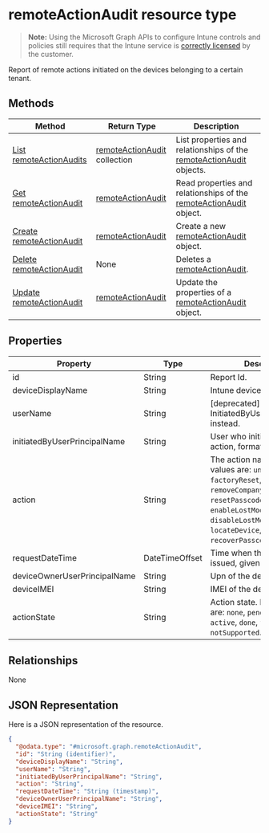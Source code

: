 ﻿# remoteActionAudit resource type

> **Note:** Using the Microsoft Graph APIs to configure Intune controls and policies still requires that the Intune service is [correctly licensed](https://go.microsoft.com/fwlink/?linkid=839381) by the customer.

Report of remote actions initiated on the devices belonging to a certain tenant.
## Methods
|Method|Return Type|Description|
|---|---|---|
|[List remoteActionAudits](../api/intune_devicefe_remoteactionaudit_list.md)|[remoteActionAudit](../resources/intune_devicefe_remoteactionaudit.md) collection|List properties and relationships of the [remoteActionAudit](../resources/intune_devicefe_remoteactionaudit.md) objects.|
|[Get remoteActionAudit](../api/intune_devicefe_remoteactionaudit_get.md)|[remoteActionAudit](../resources/intune_devicefe_remoteactionaudit.md)|Read properties and relationships of the [remoteActionAudit](../resources/intune_devicefe_remoteactionaudit.md) object.|
|[Create remoteActionAudit](../api/intune_devicefe_remoteactionaudit_create.md)|[remoteActionAudit](../resources/intune_devicefe_remoteactionaudit.md)|Create a new [remoteActionAudit](../resources/intune_devicefe_remoteactionaudit.md) object.|
|[Delete remoteActionAudit](../api/intune_devicefe_remoteactionaudit_delete.md)|None|Deletes a [remoteActionAudit](../resources/intune_devicefe_remoteactionaudit.md).|
|[Update remoteActionAudit](../api/intune_devicefe_remoteactionaudit_update.md)|[remoteActionAudit](../resources/intune_devicefe_remoteactionaudit.md)|Update the properties of a [remoteActionAudit](../resources/intune_devicefe_remoteactionaudit.md) object.|

## Properties
|Property|Type|Description|
|---|---|---|
|id|String|Report Id.|
|deviceDisplayName|String|Intune device name.|
|userName|String|\[deprecated\] Please use InitiatedByUserPrincipalName instead.|
|initiatedByUserPrincipalName|String|User who initiated the device action, format is UPN.|
|action|String|The action name. Possible values are: `unknown`, `factoryReset`, `removeCompanyData`, `resetPasscode`, `remoteLock`, `enableLostMode`, `disableLostMode`, `locateDevice`, `rebootNow`, `recoverPasscode`.|
|requestDateTime|DateTimeOffset|Time when the action was issued, given in UTC.|
|deviceOwnerUserPrincipalName|String|Upn of the device owner.|
|deviceIMEI|String|IMEI of the device.|
|actionState|String|Action state. Possible values are: `none`, `pending`, `canceled`, `active`, `done`, `failed`, `notSupported`.|

## Relationships
None
## JSON Representation
Here is a JSON representation of the resource.
<!-- {
  "blockType": "resource",
  "keyProperty": "id",
  "@odata.type": "microsoft.graph.remoteActionAudit"
}
-->
```json
{
  "@odata.type": "#microsoft.graph.remoteActionAudit",
  "id": "String (identifier)",
  "deviceDisplayName": "String",
  "userName": "String",
  "initiatedByUserPrincipalName": "String",
  "action": "String",
  "requestDateTime": "String (timestamp)",
  "deviceOwnerUserPrincipalName": "String",
  "deviceIMEI": "String",
  "actionState": "String"
}
```



